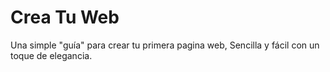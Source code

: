 # Crea Tu Web
Una simple "guía" para crear tu primera pagina web, Sencilla y fácil con un toque de elegancia.

